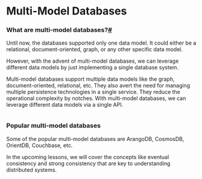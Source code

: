 # Multi-Model Databases

### What are multi-model databases?[#](https://www.educative.io/module/lesson/web-application-architecture-101/JQ159YZoQw2#What-are-multi-model-databases?) <a href="#what-are-multi-model-databases" id="what-are-multi-model-databases"></a>

Until now, the databases supported only one data model. It could either be a relational, document-oriented, graph, or any other specific data model.

However, with the advent of multi-model databases, we can leverage different data models by just implementing a single database system.

Multi-model databases support multiple data models like the graph, document-oriented, relational, etc. They also avert the need for managing multiple persistence technologies in a single service. They reduce the operational complexity by notches. With multi-model databases, we can leverage different data models via a single API.

<figure><img src="https://kuweiguge.github.io/Grokking-Modern-System-Design-Interview-Gitbook/assets/Screenshot 2023-08-21 at 4.21.04 AM.png" alt=""><figcaption></figcaption></figure>

### Popular multi-model databases <a href="#popular-multi-model-databases" id="popular-multi-model-databases"></a>

Some of the popular multi-model databases are ArangoDB, CosmosDB, OrientDB, Couchbase, etc.

In the upcoming lessons, we will cover the concepts like eventual consistency and strong consistency that are key to understanding distributed systems.
